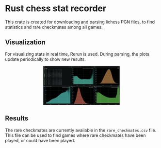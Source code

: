 # Rust chess stat recorder

This crate is created for downloading and parsing lichess PGN files, to find statistics and rare checkmates among all games. 

## Visualization

For visualizing stats in real time, Rerun is used. During parsing, the plots update periodically to show new results.

<p align="center">
    <img src="./images/rerun.png" width="50%"/>
</p>

## Results
The rare checkmates are currently available in the `rare_checkmates.csv` file. This file can be used to find games where rare checkmates have been played, or could have been played. 
